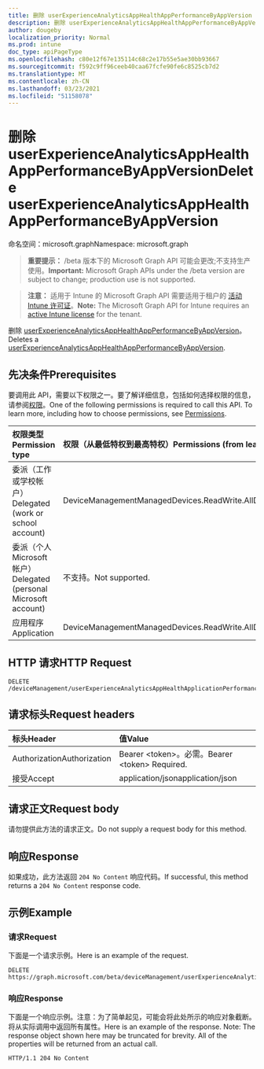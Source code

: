 ```yaml
---
title: 删除 userExperienceAnalyticsAppHealthAppPerformanceByAppVersion
description: 删除 userExperienceAnalyticsAppHealthAppPerformanceByAppVersion。
author: dougeby
localization_priority: Normal
ms.prod: intune
doc_type: apiPageType
ms.openlocfilehash: c80e12f67e135114c68c2e17b55e5ae30bb93667
ms.sourcegitcommit: f592c9ff96ceeb40caa67fcfe90fe6c8525cb7d2
ms.translationtype: MT
ms.contentlocale: zh-CN
ms.lasthandoff: 03/23/2021
ms.locfileid: "51158078"
---
```

# <a name="delete-userexperienceanalyticsapphealthappperformancebyappversion"></a><span data-ttu-id="a4c13-103">删除 userExperienceAnalyticsAppHealthAppPerformanceByAppVersion</span><span class="sxs-lookup"><span data-stu-id="a4c13-103">Delete userExperienceAnalyticsAppHealthAppPerformanceByAppVersion</span></span>

<span data-ttu-id="a4c13-104">命名空间：microsoft.graph</span><span class="sxs-lookup"><span data-stu-id="a4c13-104">Namespace: microsoft.graph</span></span>

> <span data-ttu-id="a4c13-105">**重要提示：** /beta 版本下的 Microsoft Graph API 可能会更改;不支持生产使用。</span><span class="sxs-lookup"><span data-stu-id="a4c13-105">**Important:** Microsoft Graph APIs under the /beta version are subject to change; production use is not supported.</span></span>

> <span data-ttu-id="a4c13-106">**注意：** 适用于 Intune 的 Microsoft Graph API 需要适用于租户的 [活动 Intune 许可证](https://go.microsoft.com/fwlink/?linkid=839381)。</span><span class="sxs-lookup"><span data-stu-id="a4c13-106">**Note:** The Microsoft Graph API for Intune requires an [active Intune license](https://go.microsoft.com/fwlink/?linkid=839381) for the tenant.</span></span>

<span data-ttu-id="a4c13-107">删除 [userExperienceAnalyticsAppHealthAppPerformanceByAppVersion](../resources/intune-devices-userexperienceanalyticsapphealthappperformancebyappversion.md)。</span><span class="sxs-lookup"><span data-stu-id="a4c13-107">Deletes a [userExperienceAnalyticsAppHealthAppPerformanceByAppVersion](../resources/intune-devices-userexperienceanalyticsapphealthappperformancebyappversion.md).</span></span>

## <a name="prerequisites"></a><span data-ttu-id="a4c13-108">先决条件</span><span class="sxs-lookup"><span data-stu-id="a4c13-108">Prerequisites</span></span>
<span data-ttu-id="a4c13-p101">要调用此 API，需要以下权限之一。要了解详细信息，包括如何选择权限的信息，请参阅[权限](/graph/permissions-reference)。</span><span class="sxs-lookup"><span data-stu-id="a4c13-p101">One of the following permissions is required to call this API. To learn more, including how to choose permissions, see [Permissions](/graph/permissions-reference).</span></span>

|<span data-ttu-id="a4c13-111">权限类型</span><span class="sxs-lookup"><span data-stu-id="a4c13-111">Permission type</span></span>|<span data-ttu-id="a4c13-112">权限（从最低特权到最高特权）</span><span class="sxs-lookup"><span data-stu-id="a4c13-112">Permissions (from least to most privileged)</span></span>|
|:---|:---|
|<span data-ttu-id="a4c13-113">委派（工作或学校帐户）</span><span class="sxs-lookup"><span data-stu-id="a4c13-113">Delegated (work or school account)</span></span>|<span data-ttu-id="a4c13-114">DeviceManagementManagedDevices.ReadWrite.All</span><span class="sxs-lookup"><span data-stu-id="a4c13-114">DeviceManagementManagedDevices.ReadWrite.All</span></span>|
|<span data-ttu-id="a4c13-115">委派（个人 Microsoft 帐户）</span><span class="sxs-lookup"><span data-stu-id="a4c13-115">Delegated (personal Microsoft account)</span></span>|<span data-ttu-id="a4c13-116">不支持。</span><span class="sxs-lookup"><span data-stu-id="a4c13-116">Not supported.</span></span>|
|<span data-ttu-id="a4c13-117">应用程序</span><span class="sxs-lookup"><span data-stu-id="a4c13-117">Application</span></span>|<span data-ttu-id="a4c13-118">DeviceManagementManagedDevices.ReadWrite.All</span><span class="sxs-lookup"><span data-stu-id="a4c13-118">DeviceManagementManagedDevices.ReadWrite.All</span></span>|

## <a name="http-request"></a><span data-ttu-id="a4c13-119">HTTP 请求</span><span class="sxs-lookup"><span data-stu-id="a4c13-119">HTTP Request</span></span>
<!-- {
  "blockType": "ignored"
}
-->
``` http
DELETE /deviceManagement/userExperienceAnalyticsAppHealthApplicationPerformanceByAppVersion/{userExperienceAnalyticsAppHealthAppPerformanceByAppVersionId}
```

## <a name="request-headers"></a><span data-ttu-id="a4c13-120">请求标头</span><span class="sxs-lookup"><span data-stu-id="a4c13-120">Request headers</span></span>
|<span data-ttu-id="a4c13-121">标头</span><span class="sxs-lookup"><span data-stu-id="a4c13-121">Header</span></span>|<span data-ttu-id="a4c13-122">值</span><span class="sxs-lookup"><span data-stu-id="a4c13-122">Value</span></span>|
|:---|:---|
|<span data-ttu-id="a4c13-123">Authorization</span><span class="sxs-lookup"><span data-stu-id="a4c13-123">Authorization</span></span>|<span data-ttu-id="a4c13-124">Bearer &lt;token&gt;。必需。</span><span class="sxs-lookup"><span data-stu-id="a4c13-124">Bearer &lt;token&gt; Required.</span></span>|
|<span data-ttu-id="a4c13-125">接受</span><span class="sxs-lookup"><span data-stu-id="a4c13-125">Accept</span></span>|<span data-ttu-id="a4c13-126">application/json</span><span class="sxs-lookup"><span data-stu-id="a4c13-126">application/json</span></span>|

## <a name="request-body"></a><span data-ttu-id="a4c13-127">请求正文</span><span class="sxs-lookup"><span data-stu-id="a4c13-127">Request body</span></span>
<span data-ttu-id="a4c13-128">请勿提供此方法的请求正文。</span><span class="sxs-lookup"><span data-stu-id="a4c13-128">Do not supply a request body for this method.</span></span>

## <a name="response"></a><span data-ttu-id="a4c13-129">响应</span><span class="sxs-lookup"><span data-stu-id="a4c13-129">Response</span></span>
<span data-ttu-id="a4c13-130">如果成功，此方法返回 `204 No Content` 响应代码。</span><span class="sxs-lookup"><span data-stu-id="a4c13-130">If successful, this method returns a `204 No Content` response code.</span></span>

## <a name="example"></a><span data-ttu-id="a4c13-131">示例</span><span class="sxs-lookup"><span data-stu-id="a4c13-131">Example</span></span>

### <a name="request"></a><span data-ttu-id="a4c13-132">请求</span><span class="sxs-lookup"><span data-stu-id="a4c13-132">Request</span></span>
<span data-ttu-id="a4c13-133">下面是一个请求示例。</span><span class="sxs-lookup"><span data-stu-id="a4c13-133">Here is an example of the request.</span></span>
``` http
DELETE https://graph.microsoft.com/beta/deviceManagement/userExperienceAnalyticsAppHealthApplicationPerformanceByAppVersion/{userExperienceAnalyticsAppHealthAppPerformanceByAppVersionId}
```

### <a name="response"></a><span data-ttu-id="a4c13-134">响应</span><span class="sxs-lookup"><span data-stu-id="a4c13-134">Response</span></span>
<span data-ttu-id="a4c13-p102">下面是一个响应示例。注意：为了简单起见，可能会将此处所示的响应对象截断。将从实际调用中返回所有属性。</span><span class="sxs-lookup"><span data-stu-id="a4c13-p102">Here is an example of the response. Note: The response object shown here may be truncated for brevity. All of the properties will be returned from an actual call.</span></span>
``` http
HTTP/1.1 204 No Content
```




